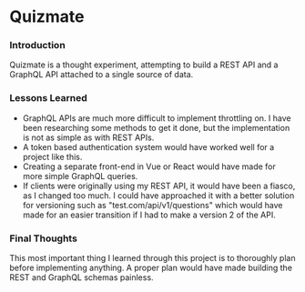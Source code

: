 # Quizmate

### Introduction
Quizmate is a thought experiment, attempting to build a REST API and a GraphQL API attached to a single source of data. 

### Lessons Learned
- GraphQL APIs are much more difficult to implement throttling on.  I have been researching some methods to get it done, but the implementation is not as simple as with REST APIs.
- A token based authentication system would have worked well for a project like this.  
- Creating a separate front-end in Vue or React would have made for more simple GraphQL queries.
- If clients were originally using my REST API, it would have been a fiasco, as I changed too much.  I could have approached it with a better solution for versioning such as "test.com/api/v1/questions" which would have made for an easier transition if I had to make a version 2 of the API.

### Final Thoughts
This most important thing I learned through this project is to thoroughly plan before implementing anything. A proper plan would have made building the REST and GraphQL schemas painless.  
